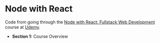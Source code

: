 # Node with React

Code from going through the [Node with React: Fullstack Web Development](https://www.udemy.com/node-with-react-fullstack-web-development/) course at [Udemy](https://www.udemy.com).

- **Section 1:** Course Overview
